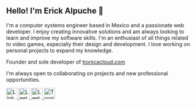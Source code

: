 ## Hello! I'm Erick Alpuche 👾

I'm a computer systems engineer based in Mexico and a passionate web developer. I enjoy creating innovative solutions and am always looking to learn and improve my software skills. I'm an enthusiast of all things related to video games, especially their design and development. I love working on personal projects to expand my knowledge.

Founder and sole developer of [tronicacloud.com](https://tronicacloud.com)

I'm always open to collaborating on projects and new professional opportunities.

<a href="https://www.linkedin.com/in/erickalpucheh/" target="_blank" rel="noreferrer">
  <img src="https://upload.wikimedia.org/wikipedia/commons/thumb/8/81/LinkedIn_icon.svg/2048px-LinkedIn_icon.svg.png" alt="LinkedIn" width="30" height="30" />
</a>
<a href="https://leetcode.com/u/erick_dev111/" target="_blank" rel="noreferrer">
  <img src="https://cdn.theorg.com/36218b9f-879b-481e-9332-ebc4692d7587_thumb.jpg" alt="LeetCode" width="30" height="30" />
</a>
<a href="https://x.com/erick_dev111" target="_blank" rel="noreferrer">
  <img src="https://upload.wikimedia.org/wikipedia/commons/9/95/Twitter_new_X_logo.png" alt="LeetCode" width="30" height="30" />
</a>
<a href="https://tronicacloud.com" target="_blank" rel="noreferrer">
  <img src="https://pbs.twimg.com/media/G0_Yy0rXIAA2-ZG?format=png&name=medium" alt="TronicaCloud" width="30" height="30" />
</a>
